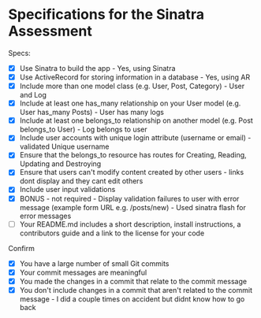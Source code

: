 # Specifications for the Sinatra Assessment

Specs:
- [x] Use Sinatra to build the app - Yes, using Sinatra
- [x] Use ActiveRecord for storing information in a database - Yes, using AR
- [x] Include more than one model class (e.g. User, Post, Category) - User and Log
- [x] Include at least one has_many relationship on your User model (e.g. User has_many Posts) - User has many logs
- [x] Include at least one belongs_to relationship on another model (e.g. Post belongs_to User) - Log belongs to user
- [x] Include user accounts with unique login attribute (username or email) - validated Unique username
- [x] Ensure that the belongs_to resource has routes for Creating, Reading, Updating and Destroying
- [x] Ensure that users can't modify content created by other users - links dont display and they cant edit others 
- [x] Include user input validations
- [x] BONUS - not required - Display validation failures to user with error message (example form URL e.g. /posts/new) - Used sinatra flash for error messages
- [ ] Your README.md includes a short description, install instructions, a contributors guide and a link to the license for your code

Confirm
- [x] You have a large number of small Git commits
- [x] Your commit messages are meaningful
- [x] You made the changes in a commit that relate to the commit message
- [x] You don't include changes in a commit that aren't related to the commit message - I did a couple times on accident but didnt know how to go back